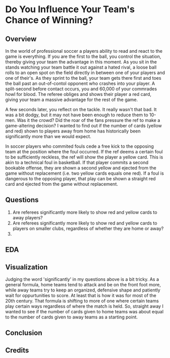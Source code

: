 # Do You Influence Your Team's Chance of Winning?

## Overview

In the world of professional soccer a players ability to read and react to the game is everything.  If you are the first to the ball, you control the situation, thereby giving your team the advantage in this moment.  As you sit in the stands watching your team battle it out against a hated rival, a loose ball rolls to an open spot on the field directly in between one of your players and one of their's.  As they sprint to the ball, your team gets there first and toes the ball past an out-of-contol opponent who crashes into your player.  A split-second before contact occurs, you and 60,000 of your commrades howl for blood.  The referee obliges and shows their player a red card, giving your team a massive advantage for the rest of the game.  

A few seconds later, you reflect on the tackle.  It really wasn't that bad.  It was a bit dodgy, but it may not have been enough to reduce them to 10-men.  Was it the crowd?  Did the roar of the fans pressure the ref to make a game-altering decision?  I wanted to find out if the number of cards (yellow and red) shown to players away from home has historically been significantly more than we would expect.

In soccer players who commited fouls cede a free kick to the opposing team at the position where the foul occurred.  If the ref deems a certain foul to be sufficiently reckless, the ref will show the player a yellow card.  This is akin to a technical foul in basketball.  If that player commits a second bookable offense, they are shown a second yellow and ejected from the game without replacement (i.e. two yellow cards equals one red).  If a foul is dangerous to the opposing player, that play can be shown a straight red card and ejected from the game without replacement.  

## Questions
  1. Are referees significantly more likely to show red and yellow cards to away players?
  2. Are referees significantly more likely to show red and yellow cards to players on smaller clubs, regardless of whether they are home or away?
  3. 

## EDA


## Visualization

Judging the word 'significantly' in my questions above is a bit tricky.  As a general formula, home teams tend to attack and be on the front foot more, while away teams try to keep an organized, defensive shape and patiently wait for oppurtunities to score.  At least that is how it was for most of the 20th century.  That formula is shifting to more of one where certain teams play certain ways regardless of where the match is held.  So, straight away I wanted to see if the number of cards given to home teams was about equal to the number of cards given to away teams as a starting point.  



## Conclusion


## Credits




